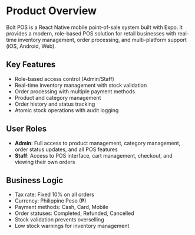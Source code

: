# Product Overview

Bolt POS is a React Native mobile point-of-sale system built with Expo. It provides a modern, role-based POS solution for retail businesses with real-time inventory management, order processing, and multi-platform support (iOS, Android, Web).

## Key Features

- Role-based access control (Admin/Staff)
- Real-time inventory management with stock validation
- Order processing with multiple payment methods
- Product and category management
- Order history and status tracking
- Atomic stock operations with audit logging

## User Roles

- **Admin**: Full access to product management, category management, order status updates, and all POS features
- **Staff**: Access to POS interface, cart management, checkout, and viewing their own orders

## Business Logic

- Tax rate: Fixed 10% on all orders
- Currency: Philippine Peso (₱)
- Payment methods: Cash, Card, Mobile
- Order statuses: Completed, Refunded, Cancelled
- Stock validation prevents overselling
- Low stock warnings for inventory management
